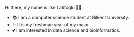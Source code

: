   Hi there, my name is İlke Latifoğlu 👩🏻.
  
- 📚 I am a computer science student at Bilkent University.
- ✨ It is my freshman year of my major.
- 💕 I am interested in data science and bioinformatics.
